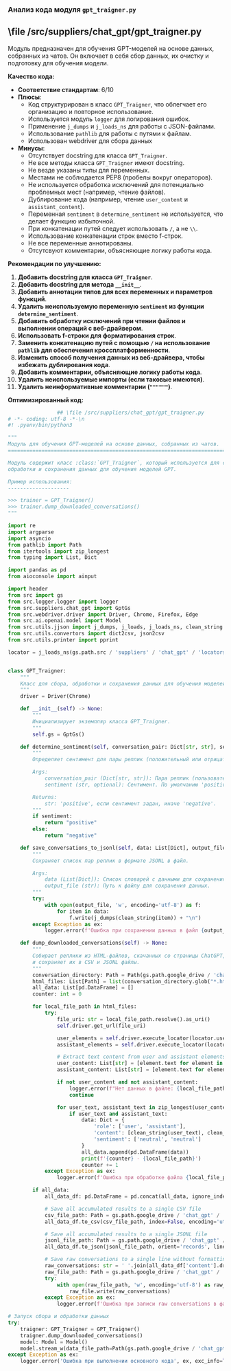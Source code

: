 ### **Анализ кода модуля `gpt_traigner.py`**

## \file /src/suppliers/chat_gpt/gpt_traigner.py

Модуль предназначен для обучения GPT-моделей на основе данных, собранных из чатов. Он включает в себя сбор данных, их очистку и подготовку для обучения модели.

**Качество кода:**

- **Соответствие стандартам**: 6/10
- **Плюсы**:
    - Код структурирован в класс `GPT_Traigner`, что облегчает его организацию и повторное использование.
    - Используется модуль `logger` для логирования ошибок.
    - Применение `j_dumps` и `j_loads_ns` для работы с JSON-файлами.
    - Использование `pathlib` для работы с путями к файлам.
    - Использован webdriver для сбора данных
- **Минусы**:
    - Отсутствует docstring для класса `GPT_Traigner`.
    - Не все методы класса `GPT_Traigner` имеют docstring.
    - Не везде указаны типы для переменных.
    - Местами не соблюдается PEP8 (пробелы вокруг операторов).
    - Не используется обработка исключений для потенциально проблемных мест (например, чтение файлов).
    - Дублирование кода (например, чтение `user_content` и `assistant_content`).
    - Переменная `sentiment` в `determine_sentiment` не используется, что делает функцию избыточной.
    - При конкатенации путей следует использовать `/`, а не `\\`.
    - Использование конкатенации строк вместо f-строк.
    - Не все переменные аннотированы.
    - Отсутсвуют комментарии, объясняющие логику работы кода.

**Рекомендации по улучшению:**

1.  **Добавить docstring для класса `GPT_Traigner`**.
2.  **Добавить docstring для метода `__init__`**.
3.  **Добавить аннотации типов для всех переменных и параметров функций**.
4.  **Удалить неиспользуемую переменную `sentiment` из функции `determine_sentiment`**.
5.  **Добавить обработку исключений при чтении файлов и выполнении операций с веб-драйвером**.
6.  **Использовать f-строки для форматирования строк**.
7.  **Заменить конкатенацию путей с помощью `/` на использование `pathlib` для обеспечения кроссплатформенности**.
8.  **Изменить способ получения данных из веб-драйвера, чтобы избежать дублирования кода**.
9.  **Добавить комментарии, объясняющие логику работы кода**.
10. **Удалить неиспользуемые импорты (если таковые имеются)**.
11. **Удалить неинформативные комментарии (`""""""`)**.

**Оптимизированный код:**

```python
                ## \file /src/suppliers/chat_gpt/gpt_traigner.py
# -*- coding: utf-8 -*-\n
#! .pyenv/bin/python3

"""
Модуль для обучения GPT-моделей на основе данных, собранных из чатов.
=======================================================================

Модуль содержит класс :class:`GPT_Traigner`, который используется для сбора,
обработки и сохранения данных для обучения моделей GPT.

Пример использования:
--------------------

>>> trainer = GPT_Traigner()
>>> trainer.dump_downloaded_conversations()
"""

import re
import argparse
import asyncio
from pathlib import Path
from itertools import zip_longest
from typing import List, Dict

import pandas as pd
from aioconsole import ainput

import header
from src import gs
from src.logger.logger import logger
from src.suppliers.chat_gpt import GptGs
from src.webdriver.driver import Driver, Chrome, Firefox, Edge
from src.ai.openai.model import Model
from src.utils.jjson import j_dumps, j_loads, j_loads_ns, clean_string
from src.utils.convertors import dict2csv, json2csv
from src.utils.printer import pprint

locator = j_loads_ns(gs.path.src / 'suppliers' / 'chat_gpt' / 'locators' / 'chat.json')


class GPT_Traigner:
    """
    Класс для сбора, обработки и сохранения данных для обучения моделей GPT.
    """
    driver = Driver(Chrome)

    def __init__(self) -> None:
        """
        Инициализирует экземпляр класса GPT_Traigner.
        """
        self.gs = GptGs()

    def determine_sentiment(self, conversation_pair: Dict[str, str], sentiment: str = 'positive') -> str:
        """
        Определяет сентимент для пары реплик (положительный или отрицательный).

        Args:
            conversation_pair (Dict[str, str]): Пара реплик (пользователь - ассистент).
            sentiment (str, optional): Сентимент. По умолчанию 'positive'.

        Returns:
            str: 'positive', если сентимент задан, иначе 'negative'.
        """
        if sentiment:
            return "positive"
        else:
            return "negative"

    def save_conversations_to_jsonl(self, data: List[Dict], output_file: str) -> None:
        """
        Сохраняет список пар реплик в формате JSONL в файл.

        Args:
            data (List[Dict]): Список словарей с данными для сохранения.
            output_file (str): Путь к файлу для сохранения данных.
        """
        try:
            with open(output_file, 'w', encoding='utf-8') as f:
                for item in data:
                    f.write(j_dumps(clean_string(item)) + "\n")
        except Exception as ex:
            logger.error(f'Ошибка при сохранении данных в файл {output_file}', ex, exc_info=True)

    def dump_downloaded_conversations(self) -> None:
        """
        Собирает реплики из HTML-файлов, скачанных со страницы ChatGPT,
        и сохраняет их в CSV и JSONL файлы.
        """
        conversation_directory: Path = Path(gs.path.google_drive / 'chat_gpt' / 'conversation')
        html_files: List[Path] = list(conversation_directory.glob("*.html")) # Получаем список HTML файлов
        all_data: List[pd.DataFrame] = []
        counter: int = 0

        for local_file_path in html_files:
            try:
                file_uri: str = local_file_path.resolve().as_uri()
                self.driver.get_url(file_uri)

                user_elements = self.driver.execute_locator(locator.user)
                assistant_elements = self.driver.execute_locator(locator.assistant)

                # Extract text content from user and assistant elements
                user_content: List[str] = [element.text for element in user_elements] if isinstance(user_elements, list) else [user_elements.text] if user_elements else []
                assistant_content: List[str] = [element.text for element in assistant_elements] if isinstance(assistant_elements, list) else [assistant_elements.text] if assistant_elements else []

                if not user_content and not assistant_content:
                    logger.error(f"Нет данных в файле: {local_file_path}")
                    continue

                for user_text, assistant_text in zip_longest(user_content, assistant_content):
                    if user_text and assistant_text:
                        data: Dict = {
                            'role': ['user', 'assistant'],
                            'content': [clean_string(user_text), clean_string(assistant_text)],
                            'sentiment': ['neutral', 'neutral']
                        }
                        all_data.append(pd.DataFrame(data))
                        print(f'{counter} - {local_file_path}')
                        counter += 1
            except Exception as ex:
                logger.error(f'Ошибка при обработке файла {local_file_path}', ex, exc_info=True)

        if all_data:
            all_data_df: pd.DataFrame = pd.concat(all_data, ignore_index=True)

            # Save all accumulated results to a single CSV file
            csv_file_path: Path = gs.path.google_drive / 'chat_gpt' / 'conversation' / 'all_conversations.csv'
            all_data_df.to_csv(csv_file_path, index=False, encoding='utf-8')

            # Save all accumulated results to a single JSONL file
            jsonl_file_path: Path = gs.path.google_drive / 'chat_gpt' / 'conversation' / 'all_conversations.jsonl'
            all_data_df.to_json(jsonl_file_path, orient='records', lines=True, force_ascii=False)

            # Save raw conversations to a single line without formatting
            raw_conversations: str = ' '.join(all_data_df['content'].dropna().tolist())
            raw_file_path: Path = gs.path.google_drive / 'chat_gpt' / 'conversation' / 'raw_conversations.txt'
            try:
                with open(raw_file_path, 'w', encoding='utf-8') as raw_file:
                    raw_file.write(raw_conversations)
            except Exception as ex:
                logger.error(f'Ошибка при записи raw conversations в файл {raw_file_path}', ex, exc_info=True)

# Запуск сбора и обработки данных
try:
    traigner: GPT_Traigner = GPT_Traigner()
    traigner.dump_downloaded_conversations()
    model: Model = Model()
    model.stream_w(data_file_path=Path(gs.path.google_drive / 'chat_gpt' / 'conversation' / 'all_conversations.csv'))
except Exception as ex:
    logger.error('Ошибка при выполнении основного кода', ex, exc_info=True)